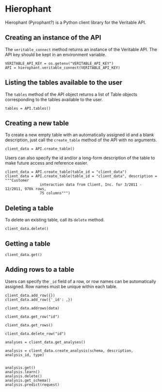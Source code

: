 # Hierophant
Hierophant (Pyrophant?) is a Python client library for the Veritable API. 

## Creating an instance of the API
The `veritable_connect` method returns an instance of the Veritable API. The API key should be kept in an environment variable.

    VERITABLE_API_KEY = os.getenv("VERITABLE_API_KEY")
    API = hierophant.veritable_connect(VERITABLE_API_KEY)

## Listing the tables available to the user
The `tables` method of the API object returns a list of Table objects corresponding to the tables available to the user.

    tables = API.tables()
    
## Creating a new table
To create a new empty table with an automatically assigned id and a blank description, just call the `create_table` method of the API with no arguments.

    client_data = API.create_table()

Users can also specify the id and/or a long-form description of the table to make future access and reference easier.

    client_data = API.create_table(table_id = "client_data")
    client_data = API.create_table(table_id = "client_data", description = """Customer
                    interaction data from Client, Inc. for 3/2011 - 12/2011, 978k rows,
                    75 columns""")

## Deleting a table
To delete an existing table, call its `delete` method.

    client_data.delete()

## Getting a table

    client_data.get()
    
## Adding rows to a table
Users can specify the `_id` field of a row, or row names can be automatically assigned. Row names must be unique within each table.

    client_data.add_row({})
    client_data.add_row({'_id': ,})

    client_data.addrows(data)

    client_data.get_row("id")

    client_data.get_rows()
        
    client_data.delete_row("id")

    analyses = client_data.get_analyses()
    
    analysis = client_data.create_analysis(schema, description, analysis_id, type)
    
    
    analysis.get()
    analysis.learn()
    analysis.delete()
    analysis.get_schema()
    analysis.predict(request)
        